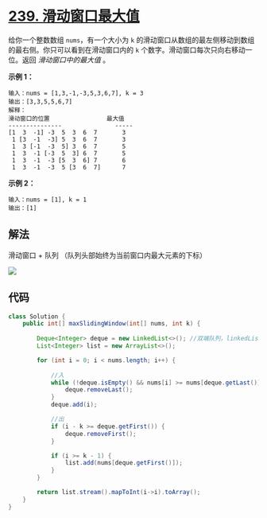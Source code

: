 # [239. 滑动窗口最大值](https://leetcode.cn/problems/sliding-window-maximum/)

给你一个整数数组 `nums`，有一个大小为 `k` 的滑动窗口从数组的最左侧移动到数组的最右侧。你只可以看到在滑动窗口内的 `k` 个数字。滑动窗口每次只向右移动一位。返回 *滑动窗口中的最大值* 。

**示例 1：**

```
输入：nums = [1,3,-1,-3,5,3,6,7], k = 3
输出：[3,3,5,5,6,7]
解释：
滑动窗口的位置                最大值
---------------               -----
[1  3  -1] -3  5  3  6  7       3
 1 [3  -1  -3] 5  3  6  7       3
 1  3 [-1  -3  5] 3  6  7       5
 1  3  -1 [-3  5  3] 6  7       5
 1  3  -1  -3 [5  3  6] 7       6
 1  3  -1  -3  5 [3  6  7]      7
```

**示例 2：**

```
输入：nums = [1], k = 1
输出：[1]
```



## 解法

滑动窗口 + 队列 （队列头部始终为当前窗口内最大元素的下标）

![](D:\course\leetcode\CS-Notes\CS-Note\pic\239huadong.jpg)

## 代码

```java
class Solution {
    public int[] maxSlidingWindow(int[] nums, int k) {
        
        Deque<Integer> deque = new LinkedList<>(); //双端队列，linkedList实现了该接口
        List<Integer> list = new ArrayList<>();

        for (int i = 0; i < nums.length; i++) {
            
            //入
            while (!deque.isEmpty() && nums[i] >= nums[deque.getLast()]) {
                deque.removeLast();
            }
            deque.add(i);

            //出
            if (i - k >= deque.getFirst()) {
                deque.removeFirst();
            }

            if (i >= k - 1) {
                list.add(nums[deque.getFirst()]);
            }
        }

        return list.stream().mapToInt(i->i).toArray();
    }
}
```

